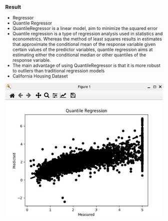 ### Result
* Regressor
* Quantile Regressor
* QuantileRegressor is a linear model, aim to minimize the squared error
* Quantile regression is a type of regression analysis used in statistics and econometrics. Whereas the method of least squares results in estimates that approximate the conditional mean of the response variable given certain values of the predictor variables, quantile regression aims at estimating either the conditional median or other quantiles of the response variable.
* The main advantage of using QuantileRegressor is that it is more robust to outliers than traditional regression models
* California Housing Dataset

<img src='result.png' />


